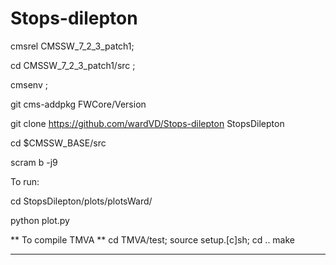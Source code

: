 # Stops-dilepton 
cmsrel CMSSW_7_2_3_patch1;

cd CMSSW_7_2_3_patch1/src ;

cmsenv ;

git cms-addpkg FWCore/Version

git clone https://github.com/wardVD/Stops-dilepton StopsDilepton

cd $CMSSW_BASE/src

scram b -j9

To run: 

cd StopsDilepton/plots/plotsWard/

python plot.py

** To compile TMVA **
cd TMVA/test; source setup.[c]sh; 
cd ..
make
******************** 

